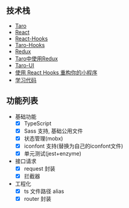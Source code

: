 ## 技术栈

- [Taro](https://docs.taro.zone/docs/README)  
- [React](https://zh-hans.reactjs.org/docs/getting-started.html)  
- [React-Hooks](https://zh-hans.reactjs.org/docs/hooks-intro.html)  
- [Taro-Hooks](https://docs.taro.zone/docs/hooks)  
- [Redux](http://cn.redux.js.org/)  
- [Taro中使用Redux](https://docs.taro.zone/docs/redux)  
- [Taro-UI](https://taro-ui.aotu.io/#/docs/introduction)  
- [使用 React Hooks 重构你的小程序](https://docs.taro.zone/blog/2019-07-10-taro-hooks)  
- [学习代码](https://github.com/sskcal/ng-small_proground_taro)  

## 功能列表

- 基础功能
  - [x] TypeScript
  - [x] Sass 支持, 基础公用文件
  - [x] 状态管理(mobx)
  - [x] iconfont 支持(替换为自己的iconfont文件)
  - [x] 单元测试(jest+enzyme)
- 接口请求
  - [x] request 封装
  - [x] 拦截器
- 工程化
  - [x] ts 文件路径 alias
  - [x] router 封装
